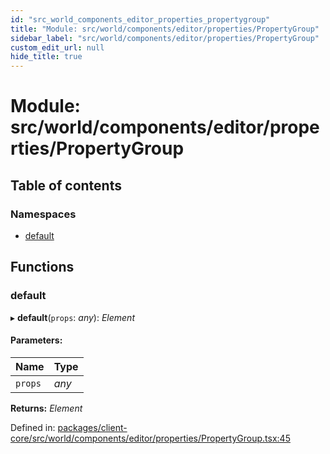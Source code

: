 ```yaml
---
id: "src_world_components_editor_properties_propertygroup"
title: "Module: src/world/components/editor/properties/PropertyGroup"
sidebar_label: "src/world/components/editor/properties/PropertyGroup"
custom_edit_url: null
hide_title: true
---
```


# Module: src/world/components/editor/properties/PropertyGroup

## Table of contents

### Namespaces

- [default](src_world_components_editor_properties_propertygroup.default.md)

## Functions

### default

▸ **default**(`props`: *any*): *Element*

#### Parameters:

| Name | Type |
| :------ | :------ |
| `props` | *any* |

**Returns:** *Element*

Defined in: [packages/client-core/src/world/components/editor/properties/PropertyGroup.tsx:45](https://github.com/xr3ngine/xr3ngine/blob/2d83606b6/packages/client-core/src/world/components/editor/properties/PropertyGroup.tsx#L45)
